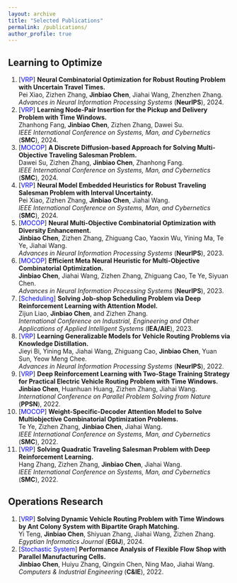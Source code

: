 ```yaml
---
layout: archive
title: "Selected Publications"
permalink: /publications/
author_profile: true
---
```


## Learning to Optimize
1. [<font color=Blue>VRP</font>] **Neural Combinatorial Optimization for Robust Routing Problem with Uncertain Travel Times.** <br> Pei Xiao, Zizhen Zhang, **Jinbiao Chen**, Jiahai Wang, Zhenzhen Zhang. <br> *Advances in Neural Information Processing Systems* (**NeurIPS**), 2024.
2. [<font color=Blue>VRP</font>] **Learning Node-Pair Insertion for the Pickup and Delivery Problem with Time Windows.** <br> Zhanhong Fang, **Jinbiao Chen**, Zizhen Zhang, Dawei Su. <br> *IEEE International Conference on Systems, Man, and Cybernetics* (**SMC**), 2024.
3. [<font color=Blue>MOCOP</font>] **A Discrete Diffusion-based Approach for Solving Multi-Objective Traveling Salesman Problem.** <br> Dawei Su, Zizhen Zhang, **Jinbiao Chen**, Zhanhong Fang. <br> *IEEE International Conference on Systems, Man, and Cybernetics* (**SMC**), 2024.
4. [<font color=Blue>VRP</font>] **Neural Model Embedded Heuristics for Robust Traveling Salesman Problem with Interval Uncertainty.** <br> Pei Xiao, Zizhen Zhang, **Jinbiao Chen**, Jiahai Wang. <br> *IEEE International Conference on Systems, Man, and Cybernetics* (**SMC**), 2024.
5. [<font color=Blue>MOCOP</font>] **Neural Multi-Objective Combinatorial Optimization with Diversity Enhancement.** <br> **Jinbiao Chen**, Zizhen Zhang, Zhiguang Cao, Yaoxin Wu, Yining Ma, Te Ye, Jiahai Wang. <br> *Advances in Neural Information Processing Systems* (**NeurIPS**), 2023.
6. [<font color=Blue>MOCOP</font>] **Efficient Meta Neural Heuristic for Multi-Objective Combinatorial Optimization.** <br> **Jinbiao Chen**, Jiahai Wang, Zizhen Zhang, Zhiguang Cao, Te Ye, Siyuan Chen. <br> *Advances in Neural Information Processing Systems* (**NeurIPS**), 2023.
7. [<font color=Blue>Scheduling</font>] **Solving Job-shop Scheduling Problem via Deep Reinforcement Learning with Attention Model.** <br> Zijun Liao, **Jinbiao Chen**, and Zizhen Zhang. <br> *International Conference on Industrial, Engineering and Other Applications of Applied Intelligent Systems* (**IEA/AIE**), 2023.
8. [<font color=Blue>VRP</font>] **Learning Generalizable Models for Vehicle Routing Problems via Knowledge Distillation.** <br> Jieyi Bi, Yining Ma, Jiahai Wang, Zhiguang Cao, **Jinbiao Chen**, Yuan Sun, Yeow Meng Chee. <br> *Advances in Neural Information Processing Systems* (**NeurIPS**), 2022.
9. [<font color=Blue>VRP</font>] **Deep Reinforcement Learning with Two-Stage Training Strategy for Practical Electric Vehicle Routing Problem with Time Windows.** <br> **Jinbiao Chen**, Huanhuan Huang, Zizhen Zhang, Jiahai Wang. <br> *International Conference on Parallel Problem Solving from Nature* (**PPSN**), 2022.
10. [<font color=Blue>MOCOP</font>] **Weight-Specific-Decoder Attention Model to Solve Multiobjective Combinatorial Optimization Problems.** <br> Te Ye, Zizhen Zhang, **Jinbiao Chen**, Jiahai Wang. <br> *IEEE International Conference on Systems, Man, and Cybernetics* (**SMC**), 2022.
11. [<font color=Blue>VRP</font>] **Solving Quadratic Traveling Salesman Problem with Deep Reinforcement Learning.** <br> Hang Zhang, Zizhen Zhang, **Jinbiao Chen**, Jiahai Wang. <br> *IEEE International Conference on Systems, Man, and Cybernetics* (**SMC**), 2022.


## Operations Research
1. [<font color=Blue>VRP</font>] **Solving Dynamic Vehicle Routing Problem with Time Windows by Ant Colony System with Bipartite Graph Matching.** <br> Yi Teng, **Jinbiao Chen**, Shiyuan Zhang, Jiahai Wang, Zizhen Zhang. <br> *Egyptian Informatics Journal* (**EGIJ**), 2024.
2. [<font color=Blue>Stochastic System</font>] **Performance Analysis of Flexible Flow Shop with Parallel Manufacturing Cells.** <br> **Jinbiao Chen**, Huiyu Zhang, Qingxin Chen, Ning Mao, Jiahai Wang. <br> *Computers & Industrial Engineering* (**C&IE**), 2022.

